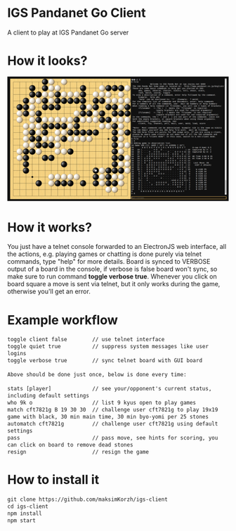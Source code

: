 # IGS Pandanet Go Client
A client to play at IGS Pandanet Go server

# How it looks?
![IMAGE ALT TEXT HERE](https://raw.githubusercontent.com/maksimKorzh/igs-client/main/assets/scr.png)

# How it works?
You just have a telnet console forwarded to an ElectronJS web interface,
all the actions, e.g. playing games or chatting is done purely
via telnet commands, type "help" for more details. Board is synced
to VERBOSE output of a board in the console, if verbose is false board
won't sync, so make sure to run command **toggle verbose true**.
Whenever you click on board square a move is sent via telnet, but it only
works during the game, otherwise you'll get an error.

# Example workflow
    toggle client false        // use telnet interface
    toggle quiet true          // suppress system messages like user logins
    toggle verbose true        // sync telnet board with GUI board

    Above should be done just once, below is done every time:

    stats [player]             // see your/opponent's current status, including default settings
    who 9k o                   // list 9 kyus open to play games
    match cft7821g B 19 30 30  // challenge user cft7821g to play 19x19 game with black, 30 min main time, 30 min byo-yomi per 25 stones
    automatch cft7821g         // challenge user cft7821g using default settings
    pass                       // pass move, see hints for scoring, you can click on board to remove dead stones
    resign                     // resign the game

# How to install it
    git clone https://github.com/maksimKorzh/igs-client
    cd igs-client
    npm install
    npm start
